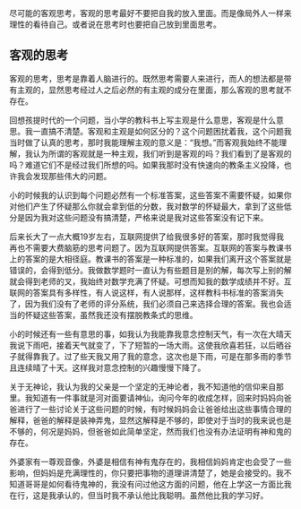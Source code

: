 尽可能的客观思考，客观的思考最好不要把自我的放入里面。而是像局外人一样来理性的看待自己。或者说在思考时也要把自己放到里面思考。
## 客观的思考
 客观的思考，思考是靠着人脑进行的。既然思考需要人来进行，而人的想法都是带有主观的，显然思考经过人之后必然的有主观的成分在里面，那么客观的思考就不存在。 

 回想孩提时代的一个问题，当小学的教科书上写主观是什么意思，客观是什么意思。我一直搞不清楚。客观和主观是如何区分的？这个问题困扰着我，这个问题我当时做了认真的思考，那时我能理解主观的意义是：“我想。”而客观我始终不能理解，我认为所谓的客观就是一种主观，我们听到是客观的吗？我们看到了是客观的吗？难道它们不是经过我们所想的吗。如果我那时没有快速向的教条主义投降，也许我会发现那些伟大的问题。

 小的时候我的认识到每个问题必然有一个标准答案，这些答案不需要怀疑，如果你对他们产生了怀疑那么你就会拿到低的分数，我对数学的怀疑最大，拿到了这些低分是因为我对这些问题没有搞清楚，严格来说是我对这些答案没有记下来。

 后来长大了一点大概19岁左右，互联网提供了给我很多好的答案，那时我觉得我再也不需要大费脑筋的思考问题了。因为互联网提供答案。互联网的答案与教课书上的答案的是大相径庭。教课书的答案是一种标准的，如果我们离开这个答案就是错误的，会得到低分。我做数学题时一直认为有些题目是别的解，每次写上别的解就会得到老师的叉，我始终对数学充满了怀疑。可想而知我的数学成绩并不好。互联网的答案具有多样性，有人说这样，有人说那样，这样教科书标准的答案消失了，因为我们没有了老师的评分系统，我们必须自己来选择合理的答案。我也会适当的怀疑这些答案，虽然我还没有摆脱教条式的思维。

小的时候还有一些有意思的事，如我认为我能靠我意念控制天气，有一次在大晴天我说下雨吧，接着天气就变了，下了短暂的一场大雨。这使我欣喜若狂，以后晒谷子就得靠我了。过了些天我又用了我的意念，这次也是下雨，可是在那多雨的季节且连续晴了十天。这样我对意念控制的兴趣慢慢下降了。

关于无神论，我认为我的父亲是一个坚定的无神论者，我不知道他的信仰来自那里。我知道有一件事就是河对面要请神仙，询问今年的收成怎样，回来时妈妈向爸爸进行了一些讨论关于这些问题的时候，有时候妈妈会让爸爸给出这些事情合理的解释，爸爸的解释是装神弄鬼，显然这解释是不够的，即使对于当时的我来说也是不够的，何况是妈妈，但爸爸如此简单坚定，然而我们也没有办法证明有神和鬼的存在。

外婆家有一尊观音像，外婆是相信有神有鬼存在的，我相信妈妈肯定也会受了一些影响，但妈妈是充满理性的，你只要把事物的道理讲清楚了，她是会接受的。我不知道哥哥是如何看待鬼神的，我没有问过他这方面的问题，他在上学这一方面比我在行，这是我承认的，但当时我不承认他比我聪明。虽然他比我的学习好。